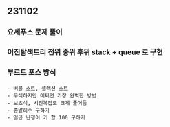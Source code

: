 ## 231102

### 요세푸스 문제 풀이
### 이진탐색트리 전위 중위 후위 stack + queue 로 구현
### 부르트 포스 방식
    - 버블 소트, 셀렉션 소트 
    - 무식하지만 어쩌면 가장 완벽한 방법
    - 보초식, 시간복잡도 크게 줄어듬
    - 종말회수 구하기
    - 일곱 난쟁이 키 합 100 구하기

